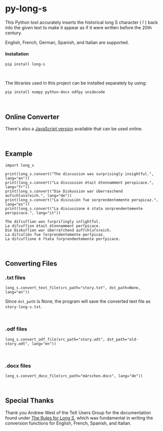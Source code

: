 # py-long-s
This Python tool accurately inserts the historical long S character (&nbsp;ſ&nbsp;) back into the given text to make it appear as if it were written before the 20th century.

English, French, German, Spanish, and Italian are supported.

#### Installation
```
pip install long-s
```
<br>

The libraries used in this project can be installed separately by using:
```
pip install numpy python-docx odfpy unidecode
```

<br>

## Online Converter
There's also a [JavaScript version](https://github.com/travisgk/long-s-converter) available that can be used online.

<br>

## Example
```
import long_s

print(long_s.convert("The discussion was surprisingly insightful.", lang="en"))
print(long_s.convert("La discussion était étonnamment perspicace.", lang="fr"))
print(long_s.convert("Die Diskussion war überraschend aufschlussreich.", lang="de"))
print(long_s.convert("La discusión fue sorprendentemente perspicaz.", lang="es"))
print(long_s.convert("La discussione è stata sorprendentemente perspicace.", lang="it"))
```

```
The diſcuſſion was ſurpriſingly inſightful.
La diſcuſſion était étonnamment perſpicace.
Die Diskuſſion war überraſchend aufſchluſsreich.
La diſcuſión fue ſorprendentemente perſpicaz.
La diſcuſſione è ſtata ſorprendentemente perſpicace.
```

<br>

## Converting Files
### .txt files
```
long_s.convert_text_file(src_path="story.txt", dst_path=None, lang="en"))
```
Since `dst_path` is None, the program will save the converted text file as `story-long-s.txt`.

<br>

### .odf files
```
long_s.convert_odf_file(src_path="story.odt", dst_path="old-story.odt", lang="en"))
```

<br>

### .docx files
```
long_s.convert_docx_file(src_path="märschen.docx", lang="de"))
```

<br>

## Special Thanks

Thank you Andrew West of the TeX Users Group for the documentation found under [The Rules for Long S](https://www.tug.org/TUGboat/tb32-1/tb100west.pdf), which was fundamental in writing the conversion functions for English, French, Spanish, and Italian. 
